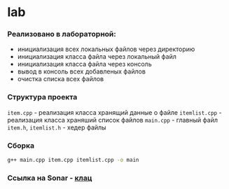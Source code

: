 # lab
### Реализовано в лабораторной:
- инициализация всех локальных файлов через директорию
- инициализация класса файла через локальный файл
- инициализация класса файла через консоль
- вывод в консоль всех добавленых файлов
- очистка списка всех файлов

### Структура проекта 
`item.cpp` - реализация класса хранящий данные о файле
`itemlist.cpp` - реализация класса храняший список файлов
`main.cpp` - главный файл
`item.h`, `itemlist.h` - хедер файлы

### Сборка
```bash
g++ main.cpp item.cpp itemlist.cpp -o main
```

### Ссылка на Sonar - [клац](https://sonarcloud.io/project/overview?id=Anton-Euro_labs)
